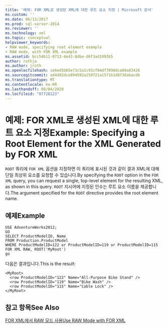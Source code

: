 ```yaml
---
title: '예제: FOR XML로 생성된 XML에 대한 루트 요소 지정 | Microsoft 문서'
ms.custom: ''
ms.date: 06/13/2017
ms.prod: sql-server-2014
ms.reviewer: ''
ms.technology: xml
ms.topic: conceptual
helpviewer_keywords:
- RAW mode, specifying root element example
- RAW mode, with FOR XML example
ms.assetid: bcc54b11-0713-4e43-8dbe-d6f3ad1993b5
author: rothja
ms.author: jroth
ms.openlocfilehash: ce6ed5b65e73c5a1c93cf84df7096dca68a83426
ms.sourcegitcommit: ad4d92dce894592a259721a1571b1d8736abacdb
ms.translationtype: MT
ms.contentlocale: ko-KR
ms.lasthandoff: 08/04/2020
ms.locfileid: "87728123"
---
```

# <a name="example-specifying-a-root-element-for-the-xml-generated-by-for-xml"></a><span data-ttu-id="80582-102">예제: FOR XML로 생성된 XML에 대한 루트 요소 지정</span><span class="sxs-lookup"><span data-stu-id="80582-102">Example: Specifying a Root Element for the XML Generated by FOR XML</span></span>
  <span data-ttu-id="80582-103">`ROOT` 쿼리에 `FOR XML` 옵션을 지정하면 이 쿼리에 표시된 것과 같이 결과 XML에 대해 단일 최상위 요소를 요청할 수 있습니다.</span><span class="sxs-lookup"><span data-stu-id="80582-103">By specifying the `ROOT` option in the `FOR XML` query, you can request a single, top-level element for the resulting XML, as shown in this query.</span></span> <span data-ttu-id="80582-104">`ROOT` 지시어에 지정된 인수는 루트 요소 이름을 제공합니다.</span><span class="sxs-lookup"><span data-stu-id="80582-104">The argument specified for the `ROOT` directive provides the root element name.</span></span>  
  
## <a name="example"></a><span data-ttu-id="80582-105">예제</span><span class="sxs-lookup"><span data-stu-id="80582-105">Example</span></span>  
  
```  
USE AdventureWorks2012;  
GO  
SELECT ProductModelID, Name   
FROM Production.ProductModel  
WHERE ProductModelID=122 or ProductModelID=119 or ProductModelID=115  
FOR XML RAW, ROOT('MyRoot')  
go  
```  
  
 <span data-ttu-id="80582-106">다음은 결과입니다.</span><span class="sxs-lookup"><span data-stu-id="80582-106">This is the result:</span></span>  
  
```  
<MyRoot>  
  <row ProductModelID="122" Name="All-Purpose Bike Stand" />  
  <row ProductModelID="119" Name="Bike Wash" />  
  <row ProductModelID="115" Name="Cable Lock" />  
</MyRoot>  
```  
  
## <a name="see-also"></a><span data-ttu-id="80582-107">참고 항목</span><span class="sxs-lookup"><span data-stu-id="80582-107">See Also</span></span>  
 [<span data-ttu-id="80582-108">FOR XML에서 RAW 모드 사용</span><span class="sxs-lookup"><span data-stu-id="80582-108">Use RAW Mode with FOR XML</span></span>](use-raw-mode-with-for-xml.md)  
  
  
